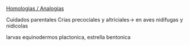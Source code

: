 [Homologias / Analogias](Homologias%20Analogias.md)

Cuidados parentales
Crias precociales y altriciales-> en aves nidifugas y nidicolas

larvas equinodermos plactonica, estrella bentonica
